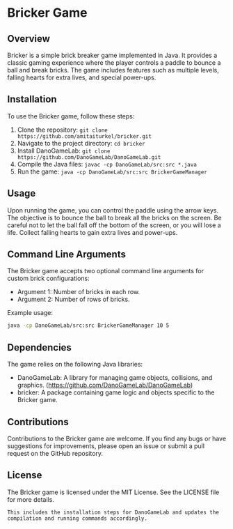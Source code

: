 # Bricker Game

## Overview
Bricker is a simple brick breaker game implemented in Java. It provides a classic gaming experience where the player controls a paddle to bounce a ball and break bricks. The game includes features such as multiple levels, falling hearts for extra lives, and special power-ups.

## Installation
To use the Bricker game, follow these steps:
1. Clone the repository: `git clone https://github.com/amitaiturkel/bricker.git`
2. Navigate to the project directory: `cd bricker`
3. Install DanoGameLab: `git clone https://github.com/DanoGameLab/DanoGameLab.git`
4. Compile the Java files: `javac -cp DanoGameLab/src:src *.java`
5. Run the game: `java -cp DanoGameLab/src:src BrickerGameManager`

## Usage
Upon running the game, you can control the paddle using the arrow keys. The objective is to bounce the ball to break all the bricks on the screen. Be careful not to let the ball fall off the bottom of the screen, or you will lose a life. Collect falling hearts to gain extra lives and power-ups.

## Command Line Arguments
The Bricker game accepts two optional command line arguments for custom brick configurations:
- Argument 1: Number of bricks in each row.
- Argument 2: Number of rows of bricks.

Example usage:
```bash
java -cp DanoGameLab/src:src BrickerGameManager 10 5
```

## Dependencies
The game relies on the following Java libraries:
- DanoGameLab: A library for managing game objects, collisions, and graphics. (https://github.com/DanoGameLab/DanoGameLab)
- bricker: A package containing game logic and objects specific to the Bricker game.

## Contributions
Contributions to the Bricker game are welcome. If you find any bugs or have suggestions for improvements, please open an issue or submit a pull request on the GitHub repository.

## License
The Bricker game is licensed under the MIT License. See the LICENSE file for more details.
```
This includes the installation steps for DanoGameLab and updates the compilation and running commands accordingly.
